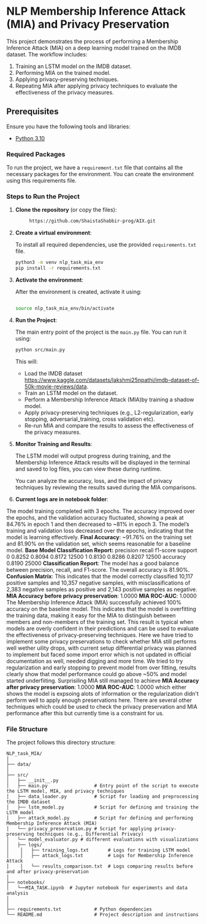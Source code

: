 # NLP Membership Inference Attack (MIA) and Privacy Preservation

This project demonstrates the process of performing a Membership Inference Attack (MIA) on a deep learning model trained on the IMDB dataset. The workflow includes:
1. Training an LSTM model on the IMDB dataset.
2. Performing MIA on the trained model.
3. Applying privacy-preserving techniques.
4. Repeating MIA after applying privacy techniques to evaluate the effectiveness of the privacy measures.

## Prerequisites

Ensure you have the following tools and libraries:

- [Python 3.10](https://www.python.org/downloads/)

### Required Packages

To run the project, we have a `requirement.txt` file that contains all the necessary packages for the environment. You can create the environment using this requirements file.

### Steps to Run the Project

1. **Clone the repository** (or copy the files):

    ```bash
         https://github.com/ShaistaShabbir-prog/AIX.git
    ```

2. **Create a virtual environment**:

    To install all required dependencies, use the provided `requirements.txt` file.

    ```bash
    python3 -m venv nlp_task_mia_env
    pip install -r requirements.txt
    
    ```

3. **Activate the environment**:

    After the environment is created, activate it using:

    ```bash
    
    source nlp_task_mia_env/bin/activate
    ```

4. **Run the Project**:

    The main entry point of the project is the `main.py` file. You can run it using:

    ```bash
    python src/main.py
    ```

    This will:
    - Load the IMDB dataset https://www.kaggle.com/datasets/lakshmi25npathi/imdb-dataset-of-50k-movie-reviews/data.
    - Train an LSTM model on the dataset.
    - Perform a Membership Inference Attack (MIA)by training a shadow model.
    - Apply privacy-preserving techniques (e.g., L2-regularization, early stopping, adversarial_training, cross validation etc).
    - Re-run MIA and compare the results to assess the effectiveness of the privacy measures.

5. **Monitor Training and Results**:

    The LSTM model will output progress during training, and the Membership Inference Attack results will be displayed in the terminal and saved to log files, you can view these during runtime.

    You can analyze the accuracy, loss, and the impact of privacy techniques by reviewing the results saved during the MIA comparisons.

   
7. **Current logs are in notebook folder**:
   
The model training completed with 3 epochs. 
The accuracy improved over the epochs, and the validation accuracy fluctuated, showing a peak at 84.76% in epoch 1 and then decreased to ~81% in epoch 3.
The model’s training and validation loss decreased over the epochs, indicating that the model is learning effectively.
**Final Accuracy**: ~91.76% on the training set and 81.90% on the validation set, which seems reasonable for a baseline model. 
**Base Model Classification Report:**
              precision    recall  f1-score   support
           0     0.8252    0.8094    0.8172     12500
           1     0.8130    0.8286    0.8207     12500
    accuracy                         0.8190     25000
**Classification Report**: The model has a good balance between precision, recall, and F1-score. The overall accuracy is 81.90%.
**Confusion Matrix**: This indicates that the model correctly classified 10,117 positive samples and 10,357 negative samples, with misclassifications of 2,383 negative samples as positive and 2,143 positive samples as negative.
    **MIA Accuracy before privacy preservation**: 1.0000
    **MIA ROC-AUC**: 1.0000
The Membership Inference Attack (MIA) successfully achieved 100% accuracy on the baseline model. This indicates that the model is overfitting the training data, making it easy for the MIA to distinguish between members and non-members of the training set. This result is typical when models are overly confident in their predictions and can be used to evaluate the effectiveness of privacy-preserving techniques. Here we have tried to implement some privacy preservations to check whether MIA still performs well wether uility drops,
with current setup differential privacy was planned to implement but faced some import error which is not updated in official documentation as well, needed digging and more time. We tried to try regularization and early stopping to prevent model from over fitting, results clearly show that model performance could go above ~50% and model started underfiiting. Surprisiling MIA still managed to achieve 
    **MIA Accuracy after privacy preservation**: 1.0000
    **MIA ROC-AUC**: 1.0000
which either shows the model is expsoing alots of information or the regularization didn't perform well to apply enough preservations here.
There are several other techniques which could be used to check the privacy preservation and MIA performance after this but currently time is a constraint for us.



### File Structure

The project follows this directory structure:
```plaintext
NLP_task_MIA/
│
├── data/
│
├── src/
│   ├── __init__.py            
│   ├── main.py                 # Entry point of the script to execute the LSTM model, MIA, and privacy techniques
│   ├── data_loader.py          # Script for loading and preprocessing the IMDB dataset
│   ├── lstm_model.py           # Script for defining and training the LSTM model
│   ├── attack_model.py         # Script for defining and performing Membership Inference Attack (MIA)
│   └── privacy_preservation.py # Script for applying privacy-preserving techniques (e.g., Differential Privacy)
│   └── model_evaluator.py # different evaluations with visualizations 
│   ├── logs/
│    │   ├── training_logs.txt       # Logs for training LSTM model
│    │   ├── attack_logs.txt         # Logs for Membership Inference Attack
│    │   └── results_comparison.txt  # Logs comparing results before and after privacy-preservation
│
├── notebooks/
│   └──MIA_TASK.ipynb  # Jupyter notebook for experiments and data analysis
│
│
├── requirements.txt            # Python dependencies
└── README.md                   # Project description and instructions
```
